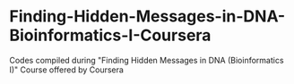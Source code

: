 # Finding-Hidden-Messages-in-DNA-Bioinformatics-I-Coursera
Codes compiled during "Finding Hidden Messages in DNA (Bioinformatics I)" Course offered by Coursera
